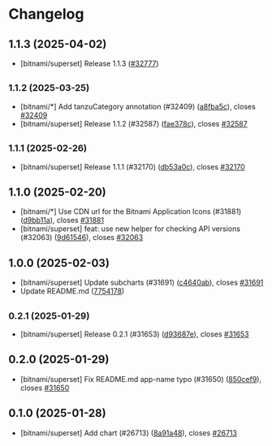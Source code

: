# Changelog

## 1.1.3 (2025-04-02)

* [bitnami/superset] Release 1.1.3 ([#32777](https://github.com/bitnami/charts/pull/32777))

## <small>1.1.2 (2025-03-25)</small>

* [bitnami/*] Add tanzuCategory annotation (#32409) ([a8fba5c](https://github.com/bitnami/charts/commit/a8fba5cb01f6f4464ca7f69c50b0fbe97d837a95)), closes [#32409](https://github.com/bitnami/charts/issues/32409)
* [bitnami/superset] Release 1.1.2 (#32587) ([fae378c](https://github.com/bitnami/charts/commit/fae378ccb0efdb7a8d7fe7abad3fbb1bc39b04f0)), closes [#32587](https://github.com/bitnami/charts/issues/32587)

## <small>1.1.1 (2025-02-26)</small>

* [bitnami/superset] Release 1.1.1 (#32170) ([db53a0c](https://github.com/bitnami/charts/commit/db53a0c94e57ad54130754132e8cf74b46227225)), closes [#32170](https://github.com/bitnami/charts/issues/32170)

## 1.1.0 (2025-02-20)

* [bitnami/*] Use CDN url for the Bitnami Application Icons (#31881) ([d9bb11a](https://github.com/bitnami/charts/commit/d9bb11a9076b9bfdcc70ea022c25ef50e9713657)), closes [#31881](https://github.com/bitnami/charts/issues/31881)
* [bitnami/superset] feat: use new helper for checking API versions (#32063) ([9d61546](https://github.com/bitnami/charts/commit/9d615468c4e99e6b392a9b36865baee606eca9e6)), closes [#32063](https://github.com/bitnami/charts/issues/32063)

## 1.0.0 (2025-02-03)

* [bitnami/superset] Update subcharts (#31691) ([c4640ab](https://github.com/bitnami/charts/commit/c4640ab98dfa968e515b90528533aaf489e7adaa)), closes [#31691](https://github.com/bitnami/charts/issues/31691)
* Update README.md ([7754178](https://github.com/bitnami/charts/commit/7754178ec5befb5d5c4915708613a8b580bbc58d))

## <small>0.2.1 (2025-01-29)</small>

* [bitnami/superset] Release 0.2.1 (#31653) ([d93687e](https://github.com/bitnami/charts/commit/d93687eb78fd5ba828b3e918f31749ab8211feda)), closes [#31653](https://github.com/bitnami/charts/issues/31653)

## 0.2.0 (2025-01-29)

* [bitnami/superset] Fix README.md app-name typo (#31650) ([850cef9](https://github.com/bitnami/charts/commit/850cef96ad190440e88d36f692d16e67210b2ebe)), closes [#31650](https://github.com/bitnami/charts/issues/31650)

## 0.1.0 (2025-01-28)

* [bitnami/superset] Add chart (#26713) ([8a91a48](https://github.com/bitnami/charts/commit/8a91a4864d11cd079ca6dfe15cbdd8cc5654008c)), closes [#26713](https://github.com/bitnami/charts/issues/26713)
